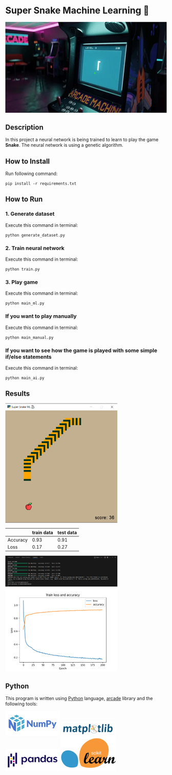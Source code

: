 # Super Snake Machine Learning 🐍
<img src="pics/machine.webp" width="1000">

## Description
In this project a neural network is being trained to learn to play the game **Snake**.
The neural network is using a genetic algorithm.

## How to Install
Run following command:
```
pip install -r requirements.txt
```


## How to Run
### 1. Generate dataset 
Execute this command in terminal:
```
python generate_dataset.py
```
### 2. Train neural network
Execute this command in terminal:
```
python train.py
```
### 3. Play game
Execute this command in terminal:
```
python main_ml.py
```
### If you want to play manually
Execute this command in terminal:
```
python main_manual.py
```
### If you want to see how the game is played with some simple if/else statements
Execute this command in terminal:
```
python main_ai.py
```


## Results

<img src="pics\s.png" width="350">

|   |  train data  | test data |
| --------------- | --------------- | --------------- |
| Accuracy | 0.93 | 0.91 |
| Loss | 0.17 | 0.27 |

<img src="pics\s2.png" width="350">
<img src="pics\Figure_1.png" width="350">

## Python
This program is written using [Python](https://www.python.org/) language, [arcade](https://api.arcade.academy/en/latest/) library and the following tools:

<img src="pics/numpy.png" width="170">

<img src="pics/matplotlib.png" width="170">

<img src="pics/pandas.png" width="170">

<img src="pics/scikit-learn.png" width="170">